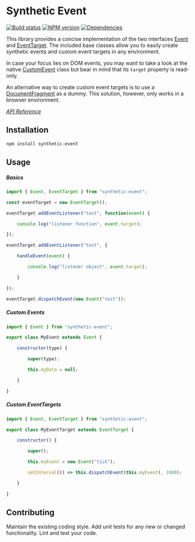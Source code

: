 # Synthetic Event

[![Build status](https://travis-ci.org/vanruesc/synthetic-event.svg?branch=master)](https://travis-ci.org/vanruesc/synthetic-event)
[![NPM version](https://badge.fury.io/js/synthetic-event.svg)](http://badge.fury.io/js/synthetic-event)
[![Dependencies](https://david-dm.org/vanruesc/synthetic-event.svg?branch=master)](https://david-dm.org/vanruesc/synthetic-event)

This library provides a concise implementation of the two interfaces [Event](https://developer.mozilla.org/en-US/docs/Web/API/Event)
and [EventTarget](https://developer.mozilla.org/en-US/docs/Web/API/EventTarget). The included base classes allow you to easily create
synthetic events and custom event targets in any environment.

In case your focus lies on DOM events, you may want to take a look at the native [CustomEvent](https://developer.mozilla.org/en-US/docs/Web/API/CustomEvent)
class but bear in mind that its `target` property is read-only. 

An alternative way to create custom event targets is to use a [DocumentFragment](https://developer.mozilla.org/en/docs/Web/API/Document/createDocumentFragment)
as a dummy. This solution, however, only works in a browser environment.

*[API Reference](https://vanruesc.github.io/delta-controls)*


## Installation

```sh
npm install synthetic-event
``` 


## Usage

##### Basics

```javascript
import { Event, EventTarget } from "synthetic-event";

const eventTarget = new EventTarget();

eventTarget.addEventListener("test", function(event) {

	console.log("listener function", event.target);

});

eventTarget.addEventListener("test", {

	handleEvent(event) {

		console.log("listener object", event.target);

	}

});

eventTarget.dispatchEvent(new Event("test"));
```

##### Custom Events

```javascript
import { Event } from "synthetic-event";

export class MyEvent extends Event {

	constructor(type) {

		super(type);

		this.myData = null;

	}

}
```

##### Custom EventTargets

```javascript
import { Event, EventTarget } from "synthetic-event";

export class MyEventTarget extends EventTarget {

	constructor() {

		super();

		this.myEvent = new Event("tick");

		setInterval(() => this.dispatchEvent(this.myEvent), 1000);

	}

}
```


## Contributing

Maintain the existing coding style. Add unit tests for any new or changed functionality. Lint and test your code.
